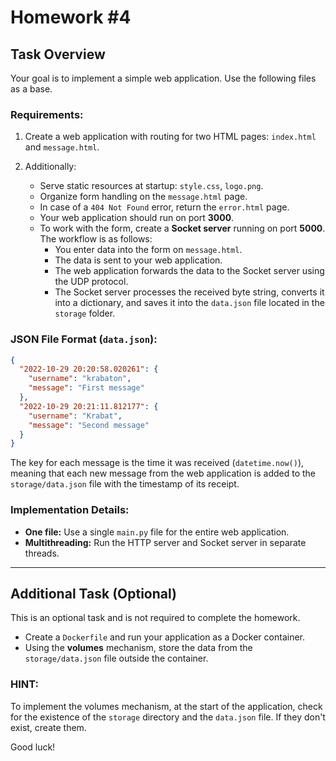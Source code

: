 # Homework #4

## Task Overview

Your goal is to implement a simple web application. Use the following files as a base.

### Requirements:

1. Create a web application with routing for two HTML pages: `index.html` and `message.html`.

2. Additionally:
   - Serve static resources at startup: `style.css`, `logo.png`.
   - Organize form handling on the `message.html` page.
   - In case of a `404 Not Found` error, return the `error.html` page.
   - Your web application should run on port **3000**.
   - To work with the form, create a **Socket server** running on port **5000**. The workflow is as follows:
     - You enter data into the form on `message.html`.
     - The data is sent to your web application.
     - The web application forwards the data to the Socket server using the UDP protocol.
     - The Socket server processes the received byte string, converts it into a dictionary, and saves it into the `data.json` file located in the `storage` folder.

### JSON File Format (`data.json`):

```json
{
  "2022-10-29 20:20:58.020261": {
    "username": "krabaton",
    "message": "First message"
  },
  "2022-10-29 20:21:11.812177": {
    "username": "Krabat",
    "message": "Second message"
  }
}
```

The key for each message is the time it was received (`datetime.now()`), meaning that each new message from the web application is added to the `storage/data.json` file with the timestamp of its receipt.

### Implementation Details:
- **One file:** Use a single `main.py` file for the entire web application.
- **Multithreading:** Run the HTTP server and Socket server in separate threads.

---

## Additional Task (Optional)
This is an optional task and is not required to complete the homework.

- Create a `Dockerfile` and run your application as a Docker container.
- Using the **volumes** mechanism, store the data from the `storage/data.json` file outside the container.

### HINT:
To implement the volumes mechanism, at the start of the application, check for the existence of the `storage` directory and the `data.json` file. If they don't exist, create them.

Good luck!